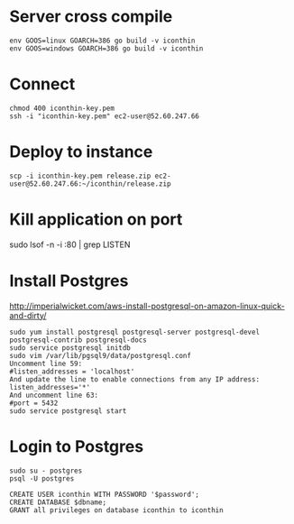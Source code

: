 # Server cross compile
```
env GOOS=linux GOARCH=386 go build -v iconthin
env GOOS=windows GOARCH=386 go build -v iconthin
```

# Connect
```
chmod 400 iconthin-key.pem
ssh -i "iconthin-key.pem" ec2-user@52.60.247.66
```
# Deploy to instance
```
scp -i iconthin-key.pem release.zip ec2-user@52.60.247.66:~/iconthin/release.zip
```

# Kill application on port
sudo lsof -n -i :80 | grep LISTEN

# Install Postgres
http://imperialwicket.com/aws-install-postgresql-on-amazon-linux-quick-and-dirty/
```
sudo yum install postgresql postgresql-server postgresql-devel postgresql-contrib postgresql-docs
sudo service postgresql initdb
sudo vim /var/lib/pgsql9/data/postgresql.conf
Uncomment line 59:
#listen_addresses = 'localhost'
And update the line to enable connections from any IP address:
listen_addresses='*'
And uncomment line 63:
#port = 5432
sudo service postgresql start
```
# Login to Postgres
```
sudo su - postgres
psql -U postgres

CREATE USER iconthin WITH PASSWORD '$password';
CREATE DATABASE $dbname;
GRANT all privileges on database iconthin to iconthin
```